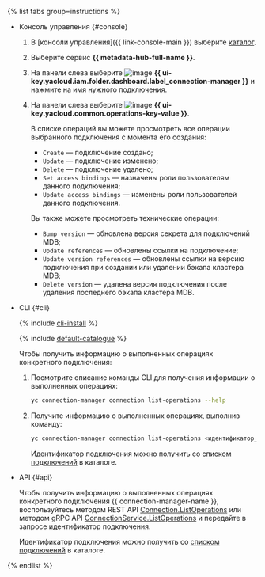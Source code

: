 {% list tabs group=instructions %}

- Консоль управления {#console}

  1. В [консоли управления]({{ link-console-main }}) выберите [каталог](../../resource-manager/concepts/resources-hierarchy.md#folder).
  1. Выберите сервис **{{ metadata-hub-full-name }}**.
  1. На панели слева выберите ![image](../../_assets/console-icons/plug-connection.svg) **{{ ui-key.yacloud.iam.folder.dashboard.label_connection-manager }}** и нажмите на имя нужного подключения.
  1. На панели слева выберите ![image](../../_assets/console-icons/list-check.svg) **{{ ui-key.yacloud.common.operations-key-value }}**.

     В списке операций вы можете просмотреть все операции выбранного подключения с момента его создания:

     * `Create` — подключение создано;
     * `Update` — подключение изменено;
     * `Delete` — подключение удалено;
     * `Set access bindings` — назначены роли пользователям данного подключения;
     * `Update access bindings` — изменены роли пользователей данного подключения.

     Вы также можете просмотреть технические операции:

     * `Bump version` — обновлена версия секрета для подключений MDB;
     * `Update references` — обновлены ссылки на подключение;
     * `Update version references` — обновлены ссылки на версию подключения при создании или удалении бэкапа кластера MDB;
     * `Delete version` — удалена версия подключения после удаления последнего бэкапа кластера MDB.

- CLI {#cli}

  {% include [cli-install](../../_includes/cli-install.md) %}

  {% include [default-catalogue](../../_includes/default-catalogue.md) %}

  Чтобы получить информацию о выполненных операциях конкретного подключения:
  
  1. Посмотрите описание команды CLI для получения информации о выполненных операциях:

      ```bash
      yc connection-manager connection list-operations --help
      ```

  1. Получите информацию о выполненных операциях, выполнив команду:
      
      ```bash
      yc connection-manager connection list-operations <идентификатор_подключения>
      ```

      Идентификатор подключения можно получить со [списком подключений](#connection-list) в каталоге.

- API {#api}
  
  Чтобы получить информацию о выполненных операциях конкретного подключения {{ connection-manager-name }}, воспользуйтесь методом REST API [Connection.ListOperations](../../metadata-hub/api-ref/Connection/listOperations.md) или методом gRPC API [ConnectionService.ListOperations](../../metadata-hub/api-ref/grpc/Connection/listOperations.md) и передайте в запросе идентификатор подключения.

  Идентификатор подключения можно получить со [списком подключений](../../metadata-hub/operations/view-connection.md#connection-list) в каталоге.

{% endlist %}